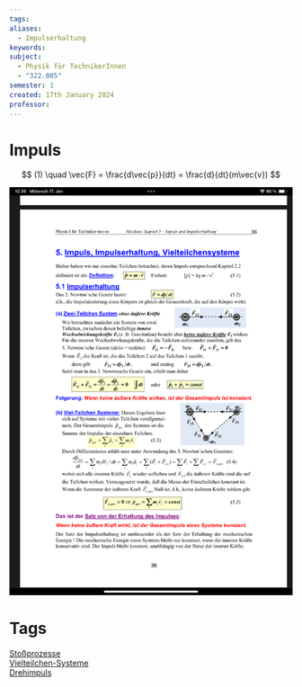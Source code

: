 ```yaml
---
tags: 
aliases:
  - Impulserhaltung
keywords: 
subject:
  - Physik für TechnikerInnen
  - "322.005"
semester: 1
created: 17th January 2024
professor:
---
```

 

# Impuls

$$
(1) \quad \vec{F} = \frac{d\vec{p}}{dt} = \frac{d}{dt}(m\vec{v})
$$

![700](../Mathematik/mathe%20(4)/assets/Pasted%20image%2020240117123718.png)

# Tags

[Stoßprozesse](Stoßprozesse.md)  
[Vielteilchen-Systeme](Vielteilchen-Systeme.md)  
[Drehimpuls](Drehimpuls.md)
